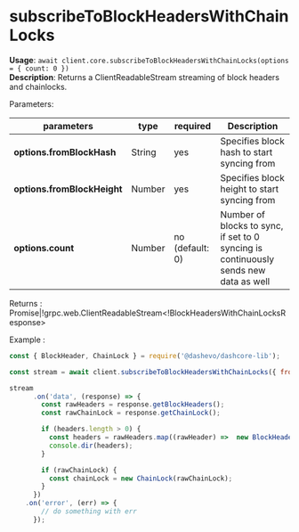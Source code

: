 # subscribeToBlockHeadersWithChainLocks

**Usage**: `await client.core.subscribeToBlockHeadersWithChainLocks(options = { count: 0 })`\
**Description**: Returns a ClientReadableStream streaming of block headers and chainlocks.

Parameters:

| parameters                | type             | required       | Description                                                                                             |
|----------------------------|------------------|----------------| ------------------------------------------------------------------------------------------------ |
| **options.fromBlockHash**  | String           | yes            | Specifies block hash to start syncing from |
| **options.fromBlockHeight**| Number           | yes            | Specifies block height to start syncing from |
| **options.count**          | Number           | no (default: 0)| Number of blocks to sync, if set to 0 syncing is continuously sends new data as well |

Returns : Promise<EventEmitter>|!grpc.web.ClientReadableStream<!BlockHeadersWithChainLocksResponse>

Example :

```js
const { BlockHeader, ChainLock } = require('@dashevo/dashcore-lib');

const stream = await client.subscribeToBlockHeadersWithChainLocks({ fromBlockHeight: 0 });

stream
      .on('data', (response) => {
        const rawHeaders = response.getBlockHeaders();
        const rawChainLock = response.getChainLock();

        if (headers.length > 0) {
          const headers = rawHeaders.map((rawHeader) =>  new BlockHeader(rawHeader));
          console.dir(headers);
        }

        if (rawChainLock) {
          const chainLock = new ChainLock(rawChainLock);
        }
      })
    .on('error', (err) => {
        // do something with err
      });
```
